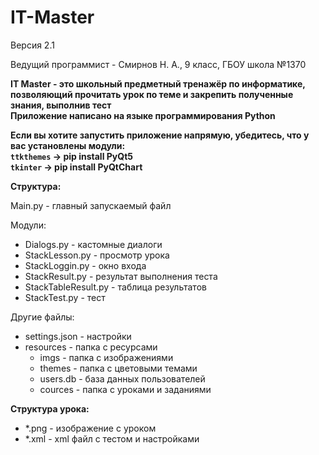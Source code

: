 # IT-Master

Версия 2.1

Ведущий программист - Смирнов Н. А., 9 класс, ГБОУ школа №1370  

**IT Master - это школьный предметный тренажёр по информатике, позволяющий прочитать урок по теме и закрепить полученные знания, выполнив тест  
Приложение написано на языке программирования Python**  

**Если вы хотите запустить приложение напрямую, убедитесь, что у вас установлены модули:  
`ttkthemes` -> pip install PyQt5  
`tkinter` -> pip install PyQtChart**

**Структура:**  

Main.py - главный запускаемый файл 

Модули:
- Dialogs.py - кастомные диалоги  
- StackLesson.py - просмотр урока
- StackLoggin.py - окно входа
- StackResult.py - результат выполнения теста
- StackTableResult.py - таблица результатов
- StackTest.py - тест

Другие файлы:
- settings.json - настройки  
- resources - папка с ресурсами  
  - imgs - папка с изображениями  
  - themes - папка с цветовыми темами  
  - users.db - база данных пользователей
  - cources - папка с уроками и заданиями  
  
**Структура урока:**  
- \*.png - изображение с уроком  
- \*.xml - xml файл с тестом и настройками
